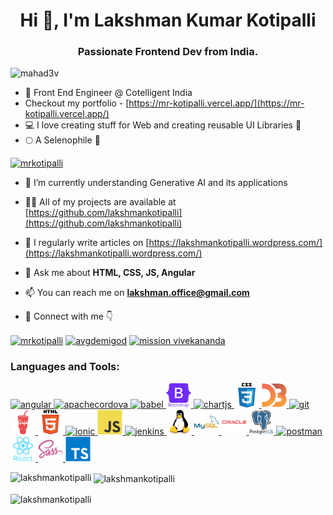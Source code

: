 <h1 align="center">Hi 👋, I'm Lakshman Kumar Kotipalli</h1>
<h3 align="center">Passionate Frontend Dev from India.</h3>

<p align="left"> <img src="https://komarev.com/ghpvc/?username=mahad3v&label=Profile%20views&color=0e75b6&style=flat" alt="mahad3v" /> </p>

- 💼 Front End Engineer @ Cotelligent India
- Checkout my portfolio - [https://mr-kotipalli.vercel.app/](https://mr-kotipalli.vercel.app/)
- :computer: I love creating stuff for Web and creating reusable UI Libraries :wrench:
- :full_moon: A Selenophile :crescent_moon:

<!-- <p align="left"> <a href="https://github.com/ryo-ma/github-profile-trophy"><img src="https://github-profile-trophy.vercel.app/?username=mahad3v" alt="mahad3v" /></a> </p> -->
<!-- [![trophy](https://github-profile-trophy.vercel.app/?username=lakshmankotipalli&theme=onedark&row=2&column=3)](https://github.com/ryo-ma/github-profile-trophy) -->

<p align="left"> <a href="https://twitter.com/mrkotipalli" target="blank"><img src="https://img.shields.io/twitter/follow/mrkotipalli?logo=twitter&style=for-the-badge" alt="mrkotipalli" /></a> </p>

- 🌱 I’m currently understanding Generative AI and its applications 

- 👨‍💻 All of my projects are available at [https://github.com/lakshmankotipalli](https://github.com/lakshmankotipalli)

- 📝 I regularly write articles on [https://lakshmankotipalli.wordpress.com/](https://lakshmankotipalli.wordpress.com/)

- 💬 Ask me about **HTML, CSS, JS, Angular**

- 📫 You can reach me on **lakshman.office@gmail.com**

- 💬 Connect with me :point_down:
<p align="left">
<a href="https://twitter.com/mrkotipalli" target="blank"><img align="center" src="https://raw.githubusercontent.com/rahuldkjain/github-profile-readme-generator/master/src/images/icons/Social/twitter.svg" alt="mrkotipalli" height="30" width="40" /></a>
<a href="https://instagram.com/themicroc0sm" target="blank"><img align="center" src="https://raw.githubusercontent.com/rahuldkjain/github-profile-readme-generator/master/src/images/icons/Social/instagram.svg" alt="avgdemigod" height="30" width="40" /></a>
<a href="https://www.youtube.com/c/mission vivekananda" target="blank"><img align="center" src="https://raw.githubusercontent.com/rahuldkjain/github-profile-readme-generator/master/src/images/icons/Social/youtube.svg" alt="mission vivekananda" height="30" width="40" /></a>
</p>

<h3 align="left">Languages and Tools:</h3>
<p align="left"> <a href="https://angular.io" target="_blank" rel="noreferrer"> <img src="https://angular.io/assets/images/logos/angular/angular.svg" alt="angular" width="40" height="40"/> </a> <a href="https://cordova.apache.org/" target="_blank" rel="noreferrer"> <img src="https://www.vectorlogo.zone/logos/apache_cordova/apache_cordova-icon.svg" alt="apachecordova" width="40" height="40"/> </a> <a href="https://babeljs.io/" target="_blank" rel="noreferrer"> <img src="https://www.vectorlogo.zone/logos/babeljs/babeljs-icon.svg" alt="babel" width="40" height="40"/> </a> <a href="https://getbootstrap.com" target="_blank" rel="noreferrer"> <img src="https://raw.githubusercontent.com/devicons/devicon/master/icons/bootstrap/bootstrap-plain-wordmark.svg" alt="bootstrap" width="40" height="40"/> </a> <a href="https://www.chartjs.org" target="_blank" rel="noreferrer"> <img src="https://www.chartjs.org/media/logo-title.svg" alt="chartjs" width="40" height="40"/> </a> <a href="https://www.w3schools.com/css/" target="_blank" rel="noreferrer"> <img src="https://raw.githubusercontent.com/devicons/devicon/master/icons/css3/css3-original-wordmark.svg" alt="css3" width="40" height="40"/> </a> <a href="https://d3js.org/" target="_blank" rel="noreferrer"> <img src="https://raw.githubusercontent.com/devicons/devicon/master/icons/d3js/d3js-original.svg" alt="d3js" width="40" height="40"/> </a> <a href="https://git-scm.com/" target="_blank" rel="noreferrer"> <img src="https://www.vectorlogo.zone/logos/git-scm/git-scm-icon.svg" alt="git" width="40" height="40"/> </a> <a href="https://gulpjs.com" target="_blank" rel="noreferrer"> <img src="https://raw.githubusercontent.com/devicons/devicon/master/icons/gulp/gulp-plain.svg" alt="gulp" width="40" height="40"/> </a> <a href="https://www.w3.org/html/" target="_blank" rel="noreferrer"> <img src="https://raw.githubusercontent.com/devicons/devicon/master/icons/html5/html5-original-wordmark.svg" alt="html5" width="40" height="40"/> </a> <a href="https://ionicframework.com" target="_blank" rel="noreferrer"> <img src="https://upload.wikimedia.org/wikipedia/commons/d/d1/Ionic_Logo.svg" alt="ionic" width="40" height="40"/> </a> <a href="https://developer.mozilla.org/en-US/docs/Web/JavaScript" target="_blank" rel="noreferrer"> <img src="https://raw.githubusercontent.com/devicons/devicon/master/icons/javascript/javascript-original.svg" alt="javascript" width="40" height="40"/> </a> <a href="https://www.jenkins.io" target="_blank" rel="noreferrer"> <img src="https://www.vectorlogo.zone/logos/jenkins/jenkins-icon.svg" alt="jenkins" width="40" height="40"/> </a> <a href="https://www.linux.org/" target="_blank" rel="noreferrer"> <img src="https://raw.githubusercontent.com/devicons/devicon/master/icons/linux/linux-original.svg" alt="linux" width="40" height="40"/> </a> <a href="https://www.mysql.com/" target="_blank" rel="noreferrer"> <img src="https://raw.githubusercontent.com/devicons/devicon/master/icons/mysql/mysql-original-wordmark.svg" alt="mysql" width="40" height="40"/> </a> <a href="https://www.oracle.com/" target="_blank" rel="noreferrer"> <img src="https://raw.githubusercontent.com/devicons/devicon/master/icons/oracle/oracle-original.svg" alt="oracle" width="40" height="40"/> </a> <a href="https://www.postgresql.org" target="_blank" rel="noreferrer"> <img src="https://raw.githubusercontent.com/devicons/devicon/master/icons/postgresql/postgresql-original-wordmark.svg" alt="postgresql" width="40" height="40"/> </a> <a href="https://postman.com" target="_blank" rel="noreferrer"> <img src="https://www.vectorlogo.zone/logos/getpostman/getpostman-icon.svg" alt="postman" width="40" height="40"/> </a> <a href="https://reactjs.org/" target="_blank" rel="noreferrer"> <img src="https://raw.githubusercontent.com/devicons/devicon/master/icons/react/react-original-wordmark.svg" alt="react" width="40" height="40"/> </a> <a href="https://sass-lang.com" target="_blank" rel="noreferrer"> <img src="https://raw.githubusercontent.com/devicons/devicon/master/icons/sass/sass-original.svg" alt="sass" width="40" height="40"/> </a> <a href="https://www.typescriptlang.org/" target="_blank" rel="noreferrer"> <img src="https://raw.githubusercontent.com/devicons/devicon/master/icons/typescript/typescript-original.svg" alt="typescript" width="40" height="40"/> </a> </p>

<p><img align="left" src="https://github-readme-stats.vercel.app/api/top-langs?username=lakshmankotipalli&show_icons=true&locale=en&layout=compact" alt="lakshmankotipalli" /></p>

<p>&nbsp;<img align="center" src="https://github-readme-stats.vercel.app/api?username=lakshmankotipalli&show_icons=true&locale=en" alt="lakshmankotipalli" /></p>

<p><img align="center" src="https://github-readme-streak-stats.herokuapp.com/?user=lakshmankotipalli&" alt="lakshmankotipalli" /></p>
